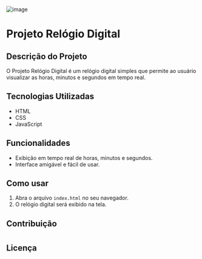 ![image](https://github.com/Maxdev1017x/relogio_simples/assets/117764643/d6f54d3a-2791-4130-8200-7ed4d7ff7585)

# Projeto Relógio Digital

## Descrição do Projeto

O Projeto Relógio Digital é um relógio digital simples que permite ao usuário visualizar as horas, minutos e segundos em tempo real.

## Tecnologias Utilizadas

- HTML
- CSS
- JavaScript

## Funcionalidades

- Exibição em tempo real de horas, minutos e segundos.
- Interface amigável e fácil de usar.

## Como usar

1. Abra o arquivo `index.html` no seu navegador.
2. O relógio digital será exibido na tela.

## Contribuição

#

## Licença

#
